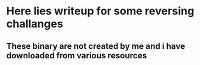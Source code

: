 # Here lies writeup for some reversing challanges
## These binary are not created by me and i have downloaded from various resources


